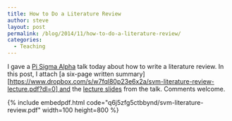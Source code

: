 ```yaml
---
title: How to Do a Literature Review
author: steve
layout: post
permalink: /blog/2014/11/how-to-do-a-literature-review/
categories:
  - Teaching
---
```

I gave a [Pi Sigma Alpha][1] talk today about how to write a literature review. In this post, I attach [a six-page written summary][https://www.dropbox.com/s/w7fql80p23e6x2a/svm-literature-review-lecture.pdf?dl=0] and the [lecture slides][3] from the talk. Comments welcome.

{% include embedpdf.html code="q6j5zfg5ctbbynd/svm-literature-review.pdf" width=100 height=800 %}

 [1]: http://svmiller.com/for-students/pi-sigma-alpha/
 [2]: http://svmiller.com/wp-content/uploads/svm-literature-review.pdf
 [3]: http://svmiller.com/wp-content/uploads/svm-literature-review-lecture.pdf
